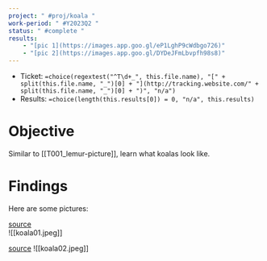 ```yaml
---
project: " #proj/koala "
work-period: " #Y2023Q2 "
status: " #complete "
results:
    - "[pic 1](https://images.app.goo.gl/eP1LghP9cWdbgo726)"
    - "[pic 2](https://images.app.goo.gl/DYDeJFmLbvpfh98s8)"
---
```


- Ticket: `=choice(regextest("^T\d+_", this.file.name), "[" + split(this.file.name, "_")[0] + "](http://tracking.website.com/" + split(this.file.name, "_")[0] + ")", "n/a")`
- Results: `=choice(length(this.results[0]) = 0, "n/a", this.results)`

# Objective

Similar to [[T001_lemur-picture]], learn what koalas look like.

# Findings

Here are some pictures:

[source](https://images.app.goo.gl/eP1LghP9cWdbgo726)  
![[koala01.jpeg]]

[source](https://images.app.goo.gl/DYDeJFmLbvpfh98s8) 
![[koala02.jpeg]]